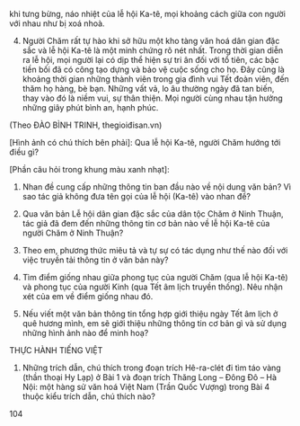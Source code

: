 khi tưng bừng, náo nhiệt của lễ hội Ka-tê, mọi khoảng cách giữa con người với nhau như bị xoá nhoà.

4. Người Chăm rất tự hào khi sở hữu một kho tàng văn hoá dân gian đặc sắc và lễ hội Ka-tê là một minh chứng rõ nét nhất. Trong thời gian diễn ra lễ hội, mọi người lại có dịp thể hiện sự tri ân đối với tổ tiên, các bậc tiền bối đã có công tạo dựng và bảo vệ cuộc sống cho họ. Đây cũng là khoảng thời gian những thành viên trong gia đình vui Tết đoàn viên, đến thăm họ hàng, bè bạn. Những vất vả, lo âu thường ngày đã tan biến, thay vào đó là niềm vui, sự thân thiện. Mọi người cùng nhau tận hưởng những giây phút bình an, hạnh phúc.

(Theo ĐÀO BÌNH TRINH, thegioiđisan.vn)

[Hình ảnh có chú thích bên phải]: Qua lễ hội Ka-tê, người Chăm hướng tới điều gì?

[Phần câu hỏi trong khung màu xanh nhạt]:

1. Nhan đề cung cấp những thông tin ban đầu nào về nội dung văn bản? Vì sao tác giả không đưa tên gọi của lễ hội (Ka-tê) vào nhan đề?

2. Qua văn bản Lễ hội dân gian đặc sắc của dân tộc Chăm ở Ninh Thuận, tác giả đã đem đến những thông tin cơ bản nào về lễ hội Ka-tê của người Chăm ở Ninh Thuận?

3. Theo em, phương thức miêu tả và tự sự có tác dụng như thế nào đối với việc truyền tải thông tin ở văn bản này?

4. Tìm điểm giống nhau giữa phong tục của người Chăm (qua lễ hội Ka-tê) và phong tục của người Kinh (qua Tết âm lịch truyền thống). Nêu nhận xét của em về điểm giống nhau đó.

5. Nếu viết một văn bản thông tin tổng hợp giới thiệu ngày Tết âm lịch ở quê hương mình, em sẽ giới thiệu những thông tin cơ bản gì và sử dụng những hình ảnh nào để minh hoạ?

THỰC HÀNH TIẾNG VIỆT

1. Những trích dẫn, chú thích trong đoạn trích Hê-ra-clét đi tìm táo vàng (thần thoại Hy Lạp) ở Bài 1 và đoạn trích Thăng Long – Đông Đô – Hà Nội: một hàng sử văn hoá Việt Nam (Trần Quốc Vượng) trong Bài 4 thuộc kiểu trích dẫn, chú thích nào?

104